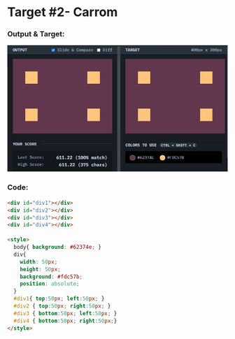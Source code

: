 # Target #2- Carrom

### Output & Target:

<img src="https://raw.githubusercontent.com/devvanu/hosted-assets/main/css-battles/target2-Carrom.JPG" alt="target2- Carrom" width="700">

### Code:

```HTML
<div id="div1"></div>
<div id="div2"></div>
<div id="div3"></div>
<div id="div4"></div>

<style>
  body{ background: #62374e; }
  div{
    width: 50px;
    height: 50px;
    background: #fdc57b;
    position: absolute;
  }
  #div1{ top:50px; left:50px; }
  #div2 { top:50px; right:50px; }
  #div3 { bottom:50px; left:50px; }
  #div4 { bottom:50px; right:50px;}
</style>
```
